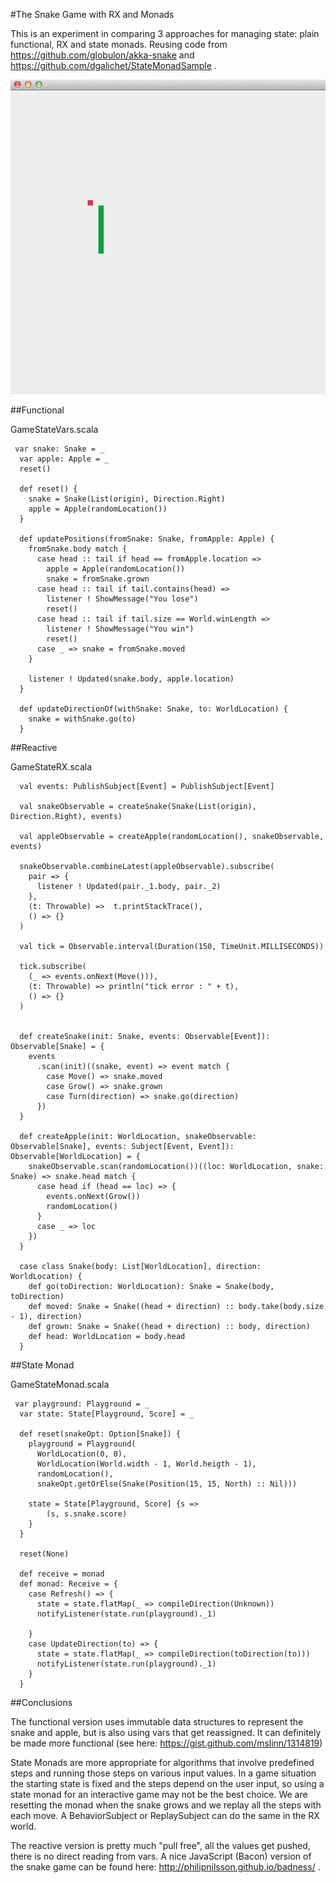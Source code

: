 #The Snake Game with RX and Monads

This is an experiment in comparing 3 approaches for managing state: plain functional, RX and state monads. Reusing code
from https://github.com/globulon/akka-snake and https://github.com/dgalichet/StateMonadSample .

![ ](screenshot.png)

##Functional

GameStateVars.scala

     var snake: Snake = _
      var apple: Apple = _
      reset()

      def reset() {
        snake = Snake(List(origin), Direction.Right)
        apple = Apple(randomLocation())
      }

      def updatePositions(fromSnake: Snake, fromApple: Apple) {
        fromSnake.body match {
          case head :: tail if head == fromApple.location =>
            apple = Apple(randomLocation())
            snake = fromSnake.grown
          case head :: tail if tail.contains(head) =>
            listener ! ShowMessage("You lose")
            reset()
          case head :: tail if tail.size == World.winLength =>
            listener ! ShowMessage("You win")
            reset()
          case _ => snake = fromSnake.moved
        }

        listener ! Updated(snake.body, apple.location)
      }

      def updateDirectionOf(withSnake: Snake, to: WorldLocation) {
        snake = withSnake.go(to)
      }

##Reactive

GameStateRX.scala

      val events: PublishSubject[Event] = PublishSubject[Event]

      val snakeObservable = createSnake(Snake(List(origin), Direction.Right), events)

      val appleObservable = createApple(randomLocation(), snakeObservable, events)

      snakeObservable.combineLatest(appleObservable).subscribe(
        pair => {
          listener ! Updated(pair._1.body, pair._2)
        },
        (t: Throwable) =>  t.printStackTrace(),
        () => {}
      )

      val tick = Observable.interval(Duration(150, TimeUnit.MILLISECONDS))

      tick.subscribe(
        (_ => events.onNext(Move())),
        (t: Throwable) => println("tick error : " + t),
        () => {}
      )


      def createSnake(init: Snake, events: Observable[Event]): Observable[Snake] = {
        events
          .scan(init)((snake, event) => event match {
            case Move() => snake.moved
            case Grow() => snake.grown
            case Turn(direction) => snake.go(direction)
          })
      }

      def createApple(init: WorldLocation, snakeObservable: Observable[Snake], events: Subject[Event, Event]): Observable[WorldLocation] = {
        snakeObservable.scan(randomLocation())((loc: WorldLocation, snake: Snake) => snake.head match {
          case head if (head == loc) => {
            events.onNext(Grow())
            randomLocation()
          }
          case _ => loc
        })
      }

      case class Snake(body: List[WorldLocation], direction: WorldLocation) {
        def go(toDirection: WorldLocation): Snake = Snake(body, toDirection)
        def moved: Snake = Snake((head + direction) :: body.take(body.size - 1), direction)
        def grown: Snake = Snake((head + direction) :: body, direction)
        def head: WorldLocation = body.head
      }

##State Monad

GameStateMonad.scala

     var playground: Playground = _
      var state: State[Playground, Score] = _

      def reset(snakeOpt: Option[Snake]) {
        playground = Playground(
          WorldLocation(0, 0),
          WorldLocation(World.width - 1, World.heigth - 1),
          randomLocation(),
          snakeOpt.getOrElse(Snake(Position(15, 15, North) :: Nil)))

        state = State[Playground, Score] {s =>
            (s, s.snake.score)
        }
      }

      reset(None)

      def receive = monad
      def monad: Receive = {
        case Refresh() => {
          state = state.flatMap(_ => compileDirection(Unknown))
          notifyListener(state.run(playground)._1)

        }
        case UpdateDirection(to) => {
          state = state.flatMap(_ => compileDirection(toDirection(to)))
          notifyListener(state.run(playground)._1)
        }
      }
##Conclusions

The functional version uses immutable data structures to represent the snake and apple, but is also using vars that
get reassigned. It can definitely be made more functional (see here: https://gist.github.com/mslinn/1314819)

State Monads are more appropriate for algorithms that involve predefined steps and running those steps on various
input values. In a game situation the starting state is fixed and the steps depend on the user input, so using a
state monad for an interactive game may not be the best choice. We are resetting the monad when the snake grows and
we replay all the steps  with each move. A BehaviorSubject or ReplaySubject can do the same in the RX world.

The reactive version is pretty much "pull free", all the values get pushed, there is no direct reading from vars.
A nice JavaScript (Bacon) version  of the snake game can be found here: http://philipnilsson.github.io/badness/ .
